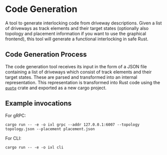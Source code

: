# Code Generation

A tool to generate interlocking code from driveway descriptions. Given a list of driveways as 
track elements and their target states (optionally also topology and placement information if
you want to use the graphical frontend), this tool will generate a functional interlocking in
safe Rust.

## Code Generation Process

The code generation tool receives its input in the form of a JSON file containing a list of
driveways which consist of track elements and their target states. These are parsed and transformed
into an internal representation. This representation is transformed into Rust code using the
[`quote`](https://docs.rs/quote) crate and exported as a new cargo project.

## Example invocations

For gRPC:

```
cargo run -- -e -o ixl grpc --addr 127.0.0.1:6007 --topology topology.json --placement placement.json
```

For CLI:

```
cargo run -- -e -o ixl cli
```